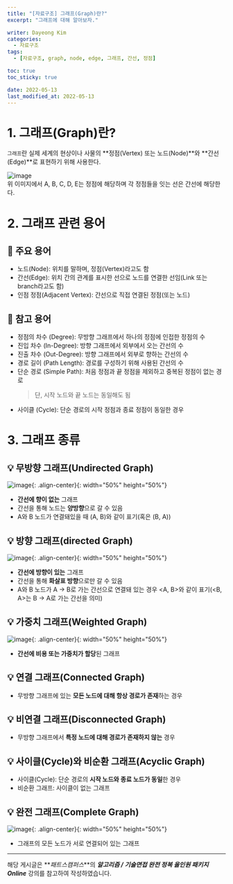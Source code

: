 ```yaml
---
title: "[자료구조] 그래프(Graph)란?"
excerpt: "그래프에 대해 알아보자."

writer: Dayeong Kim
categories:
  - 자료구조
tags:
  - [자료구조, graph, node, edge, 그래프, 간선, 정점]

toc: true
toc_sticky: true

date: 2022-05-13
last_modified_at: 2022-05-13
---
```


# 1. 그래프(Graph)란?

`그래프`란 실제 세계의 현상이나 사물의 **정점(Vertex) 또는 노드(Node)**와 **간선(Edge)**로 표현하기 위해 사용한다.

![image](https://img1.daumcdn.net/thumb/R1280x0/?scode=mtistory2&fname=https%3A%2F%2Fblog.kakaocdn.net%2Fdn%2Fbpquim%2FbtqBMNLxigr%2FVNc7gTz6zj5jqNxyany3bk%2Fimg.png)  
위 이미지에서 A, B, C, D, E는 정점에 해당하며 각 정점들을 잇는 선은 간선에 해당한다.

# 2. 그래프 관련 용어

## 📌 주요 용어

- 노드(Node): 위치를 말하며, 정점(Vertex)라고도 함
- 간선(Edge): 위치 간의 관계를 표시한 선으로 노드를 연결한 선임(Link 또는 branch라고도 함)
- 인점 정점(Adjacent Vertex): 간선으로 직접 연결된 정점(또는 노드)

## 📌 참고 용어

- 정점의 차수 (Degree): 무방향 그래프에서 하나의 정점에 인접한 정점의 수
- 진입 차수 (In-Degree): 방향 그래프에서 외부에서 오는 간선의 수
- 진출 차수 (Out-Degree): 방향 그래프에서 외부로 향하는 간선의 수
- 경로 길이 (Path Length): 경로를 구성하기 위해 사용된 간선의 수
- 단순 경로 (Simple Path): 처음 정점과 끝 정점을 제외하고 중복된 정점이 없는 경로
  > 단, 시작 노드와 끝 노드는 동일해도 됨
- 사이클 (Cycle): 단순 경로의 시작 정점과 종료 정점이 동일한 경우

# 3. 그래프 종류

## 💡 무방향 그래프(Undirected Graph)

![image](https://www.fun-coding.org/00_Images/undirectedgraph.png){: .align-center}{: width="50%" height="50%"}

- **간선에 향이 없는** 그래프
- 간선을 통해 노드는 **양방향**으로 갈 수 있음
- A와 B 노드가 연결돼있을 때 (A, B)와 같이 표기(혹은 (B, A))

## 💡 방향 그래프(directed Graph)

![image](https://www.fun-coding.org/00_Images/directedgraph.png){: .align-center}{: width="50%" height="50%"}

- **간선에 방향이 있는** 그래프
- 간선을 통해 **화살표 방향**으로만 갈 수 있음
- A와 B 노드가 A → B로 가는 간선으로 연결돼 있는 경우 <A, B>와 같이 표기(<B, A>는 B → A로 가는 간선을 의미)

## 💡 가중치 그래프(Weighted Graph)

![image](https://www.fun-coding.org/00_Images/weightedgraph.png){: .align-center}{: width="50%" height="50%"}

- **간선에 비용 또는 가중치가 할당**된 그래프

## 💡 연결 그래프(Connected Graph)

- 무방향 그래프에 있는 **모든 노드에 대해 항상 경로가 존재**하는 경우

## 💡 비연결 그래프(Disconnected Graph)

- 무방향 그래프에서 **특정 노드에 대해 경로가 존재하지 않는** 경우

## 💡 사이클(Cycle)와 비순환 그래프(Acyclic Graph)

- 사이클(Cycle): 단순 경로의 **시작 노드와 종료 노드가 동일**한 경우
- 비순환 그래프: 사이클이 없는 그래프

## 💡 완전 그래프(Complete Graph)

![image](https://www.fun-coding.org/00_Images/completegraph.png){: .align-center}{: width="50%" height="50%"}

- 그래프의 모든 노드가 서로 연결되어 있는 그래프

---

해당 게시글은 **_패트스캠퍼스_**의 **_알고리즘 / 기술면접 완전 정복 올인원 패키지 Online_** 강의를 참고하여 작성하였습니다.

